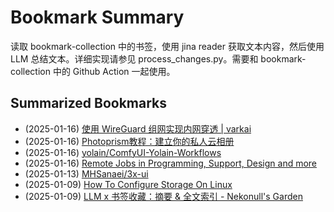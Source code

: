 # Bookmark Summary 
读取 bookmark-collection 中的书签，使用 jina reader 获取文本内容，然后使用 LLM 总结文本。详细实现请参见 process_changes.py。需要和 bookmark-collection 中的 Github Action 一起使用。
    
## Summarized Bookmarks
- (2025-01-16) [使用 WireGuard 组网实现内网穿透 | varkai](202501/2025-01-16-%E4%BD%BF%E7%94%A8-wireguard-%E7%BB%84%E7%BD%91%E5%AE%9E%E7%8E%B0%E5%86%85%E7%BD%91%E7%A9%BF%E9%80%8F-varkai.md)
- (2025-01-16) [Photoprism教程：建立你的私人云相册](202501/2025-01-16-photoprism%E6%95%99%E7%A8%8B%EF%BC%9A%E5%BB%BA%E7%AB%8B%E4%BD%A0%E7%9A%84%E7%A7%81%E4%BA%BA%E4%BA%91%E7%9B%B8%E5%86%8C.md)
- (2025-01-16) [yolain/ComfyUI-Yolain-Workflows](202501/2025-01-16-yolain-comfyui-yolain-workflows.md)
- (2025-01-16) [Remote Jobs in Programming, Support, Design and more](202501/2025-01-16-remote-jobs-in-programming%2C-support%2C-design-and-more.md)
- (2025-01-13) [MHSanaei/3x-ui](202501/2025-01-13-mhsanaei-3x-ui.md)
- (2025-01-09) [How To Configure Storage On Linux](202501/2025-01-09-how-to-configure-storage-on-linux.md)
- (2025-01-09) [LLM x 书签收藏：摘要 & 全文索引 - Nekonull's Garden](202501/2025-01-09-llm-x-%E4%B9%A6%E7%AD%BE%E6%94%B6%E8%97%8F%EF%BC%9A%E6%91%98%E8%A6%81-%26-%E5%85%A8%E6%96%87%E7%B4%A2%E5%BC%95---nekonull%27s-garden.md)
